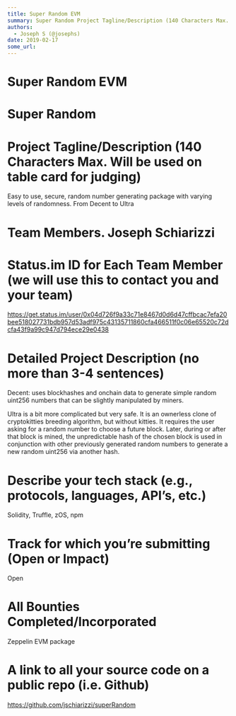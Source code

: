 ```yaml
---
title: Super Random EVM
summary: Super Random Project Tagline/Description (140 Characters Max. Will be used on table card for judging) Easy to use, secure, random number generating package with varying levels of randomness. From Decent to Ultra Team Members. Joseph Schiarizzi Status.im ID for Each Team Member (we will use this to contact you and your team) https-//get.status.im/user/0x04d726f9a33c71e8467d0d6d47cffbcac7efa20bee518027731bdb957d53adf975c43135711860cfa466511f0c06e65520c72dcfa43f9a99c947d794ece29e0438 Detailed Proje
authors:
  - Joseph S (@josephs)
date: 2019-02-17
some_url: 
---
```


# Super Random EVM

# Super Random 

# Project Tagline/Description (140 Characters Max. Will be used on table card for judging)
Easy to use, secure, random number generating package with varying levels of randomness. From Decent to Ultra

# Team Members. Joseph Schiarizzi


# Status.im ID for Each Team Member (we will use this to contact you and your team)
https://get.status.im/user/0x04d726f9a33c71e8467d0d6d47cffbcac7efa20bee518027731bdb957d53adf975c43135711860cfa466511f0c06e65520c72dcfa43f9a99c947d794ece29e0438

# Detailed Project Description (no more than 3-4 sentences)
Decent: uses blockhashes and onchain data to generate simple random uint256 numbers that can be slightly manipulated by miners.

Ultra is a bit more complicated but very safe. It is an ownerless clone of cryptokitties breeding algorithm, but without kitties. It requires the user asking for a random number to choose a future block. Later, during or after that block is mined, the unpredictable hash of the chosen block is used in conjunction with other previously generated random numbers to generate a new random uint256 via another hash.

# Describe your tech stack (e.g., protocols, languages, API’s, etc.)
Solidity, Truffle, zOS, npm

# Track for which you’re submitting (Open or Impact)
Open

# All Bounties Completed/Incorporated
Zeppelin EVM package

# A link to all your source code on a public repo (i.e. Github)
https://github.com/jschiarizzi/superRandom




